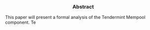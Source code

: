 <div align='center'> 
	<h3>Abstract</h3>
</div>

This paper will present a formal analysis of the Tendermint Mempool component. Te

<!--stackedit_data:
eyJoaXN0b3J5IjpbMTY1OTY5MTA3NSw0ODEzMTk1OTcsNzI1Mj
UwNDU5LC0xMDM4NzczMjM3LC0xMzk2MzQxOTQsMTY5OTM0OTQ4
Ml19
-->